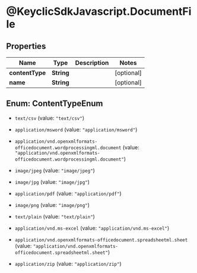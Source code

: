 # @KeyclicSdkJavascript.DocumentFile

## Properties
Name | Type | Description | Notes
------------ | ------------- | ------------- | -------------
**contentType** | **String** |  | [optional] 
**name** | **String** |  | [optional] 


<a name="ContentTypeEnum"></a>
## Enum: ContentTypeEnum


* `text/csv` (value: `"text/csv"`)

* `application/msword` (value: `"application/msword"`)

* `application/vnd.openxmlformats-officedocument.wordprocessingml.document` (value: `"application/vnd.openxmlformats-officedocument.wordprocessingml.document"`)

* `image/jpeg` (value: `"image/jpeg"`)

* `image/jpg` (value: `"image/jpg"`)

* `application/pdf` (value: `"application/pdf"`)

* `image/png` (value: `"image/png"`)

* `text/plain` (value: `"text/plain"`)

* `application/vnd.ms-excel` (value: `"application/vnd.ms-excel"`)

* `application/vnd.openxmlformats-officedocument.spreadsheetml.sheet` (value: `"application/vnd.openxmlformats-officedocument.spreadsheetml.sheet"`)

* `application/zip` (value: `"application/zip"`)




